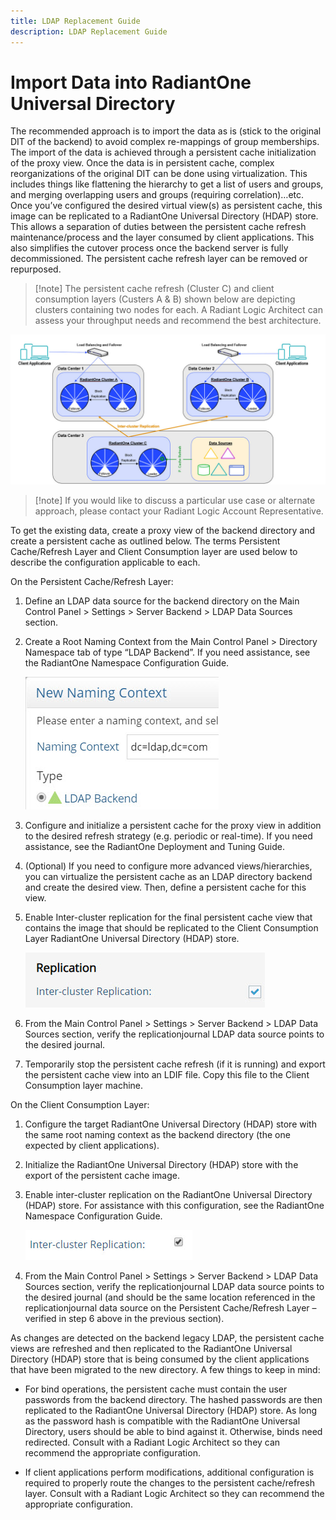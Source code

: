 ```yaml
---
title: LDAP Replacement Guide
description: LDAP Replacement Guide
---
```


# Import Data into RadiantOne Universal Directory

The recommended approach is to import the data as is (stick to the original DIT of the backend) to avoid complex re-mappings of group memberships. The import of the data is achieved through a persistent cache initialization of the proxy view. Once the data is in persistent cache, complex reorganizations of the original DIT can be done using virtualization. This includes things like flattening the hierarchy to get a list of users and groups, and merging overlapping users and groups (requiring correlation)…etc. Once you’ve configured the desired virtual view(s) as persistent cache, this image can be replicated to a RadiantOne Universal Directory (HDAP) store. This allows a separation of duties between the persistent cache refresh maintenance/process and the layer consumed by client applications. This also simplifies the cutover process once the backend server is fully decommissioned. The persistent cache refresh layer can be removed or repurposed.

>[!note] The persistent cache refresh (Cluster C) and client consumption layers (Custers A & B) shown below are depicting clusters containing two nodes for each. A Radiant Logic Architect can assess your throughput needs and recommend the best architecture.

![An image showing ](Media/Image3.1.jpg)
 
>[!note] If you would like to discuss a particular use case or alternate approach, please contact your Radiant Logic Account Representative.

To get the existing data, create a proxy view of the backend directory and create a persistent cache as outlined below. The terms Persistent Cache/Refresh Layer and Client Consumption layer are used below to describe the configuration applicable to each.

On the Persistent Cache/Refresh Layer:

1.	Define an LDAP data source for the backend directory on the Main Control Panel > Settings > Server Backend > LDAP Data Sources section.

2.	Create a Root Naming Context from the Main Control Panel > Directory Namespace tab of type “LDAP Backend”. If you need assistance, see the RadiantOne Namespace Configuration Guide.

    ![An image showing ](Media/Image3.2.jpg)
 
3.	Configure and initialize a persistent cache for the proxy view in addition to the desired refresh strategy (e.g. periodic or real-time). If you need assistance, see the RadiantOne Deployment and Tuning Guide.

4.	(Optional) If you need to configure more advanced views/hierarchies, you can virtualize the persistent cache as an LDAP directory backend and create the desired view. Then, define a persistent cache for this view.

5.	Enable Inter-cluster replication for the final persistent cache view that contains the image that should be replicated to the Client Consumption Layer RadiantOne Universal Directory (HDAP) store. 

    ![An image showing ](Media/Image3.3.jpg)
 
6.	From the Main Control Panel > Settings > Server Backend > LDAP Data Sources section, verify the replicationjournal LDAP data source points to the desired journal. 
7.	Temporarily stop the persistent cache refresh (if it is running) and export the persistent cache view into an LDIF file. Copy this file to the Client Consumption layer machine.

On the Client Consumption Layer:
1.	Configure the target RadiantOne Universal Directory (HDAP) store with the same root naming context as the backend directory (the one expected by client applications).
2.	Initialize the RadiantOne Universal Directory (HDAP) store with the export of the persistent cache image.
3.	Enable inter-cluster replication on the RadiantOne Universal Directory (HDAP) store. For assistance with this configuration, see the RadiantOne Namespace Configuration Guide.

    ![An image showing ](Media/Image3.4.jpg)

4.	From the Main Control Panel > Settings > Server Backend > LDAP Data Sources section, verify the replicationjournal LDAP data source points to the desired journal (and should be the same location referenced in the replicationjournal data source on the Persistent Cache/Refresh Layer – verified in step 6 above in the previous section).

As changes are detected on the backend legacy LDAP, the persistent cache views are refreshed and then replicated to the RadiantOne Universal Directory (HDAP) store that is being consumed by the client applications that have been migrated to the new directory.  A few things to keep in mind:

-	For bind operations, the persistent cache must contain the user passwords from the backend directory. The hashed passwords are then replicated to the RadiantOne Universal Directory (HDAP) store. As long as the password hash is compatible with the RadiantOne Universal Directory, users should be able to bind against it. Otherwise, binds need redirected. Consult with a Radiant Logic Architect so they can recommend the appropriate configuration.

-	If client applications perform modifications, additional configuration is required to properly route the changes to the persistent cache/refresh layer. Consult with a Radiant Logic Architect so they can recommend the appropriate configuration. 

